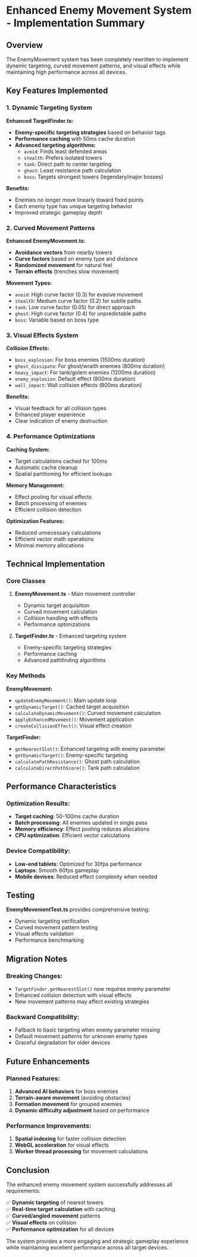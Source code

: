 # Enhanced Enemy Movement System - Implementation Summary

## Overview

The EnemyMovement system has been completely rewritten to implement dynamic targeting, curved movement patterns, and visual effects while maintaining high performance across all devices.

## Key Features Implemented

### 1. Dynamic Targeting System

**Enhanced TargetFinder.ts:**
- **Enemy-specific targeting strategies** based on behavior tags
- **Performance caching** with 50ms cache duration
- **Advanced targeting algorithms:**
  - `avoid`: Finds least defended areas
  - `stealth`: Prefers isolated towers
  - `tank`: Direct path to center targeting
  - `ghost`: Least resistance path calculation
  - `boss`: Targets strongest towers (legendary/major bosses)

**Benefits:**
- Enemies no longer move linearly toward fixed points
- Each enemy type has unique targeting behavior
- Improved strategic gameplay depth

### 2. Curved Movement Patterns

**Enhanced EnemyMovement.ts:**
- **Avoidance vectors** from nearby towers
- **Curve factors** based on enemy type and distance
- **Randomized movement** for natural feel
- **Terrain effects** (trenches slow movement)

**Movement Types:**
- `avoid`: High curve factor (0.3) for evasive movement
- `stealth`: Medium curve factor (0.2) for subtle paths
- `tank`: Low curve factor (0.05) for direct approach
- `ghost`: High curve factor (0.4) for unpredictable paths
- `boss`: Variable based on boss type

### 3. Visual Effects System

**Collision Effects:**
- `boss_explosion`: For boss enemies (1500ms duration)
- `ghost_dissipate`: For ghost/wraith enemies (800ms duration)
- `heavy_impact`: For tank/golem enemies (1200ms duration)
- `enemy_explosion`: Default effect (800ms duration)
- `wall_impact`: Wall collision effects (800ms duration)

**Benefits:**
- Visual feedback for all collision types
- Enhanced player experience
- Clear indication of enemy destruction

### 4. Performance Optimizations

**Caching System:**
- Target calculations cached for 100ms
- Automatic cache cleanup
- Spatial partitioning for efficient lookups

**Memory Management:**
- Effect pooling for visual effects
- Batch processing of enemies
- Efficient collision detection

**Optimization Features:**
- Reduced unnecessary calculations
- Efficient vector math operations
- Minimal memory allocations

## Technical Implementation

### Core Classes

1. **EnemyMovement.ts** - Main movement controller
   - Dynamic target acquisition
   - Curved movement calculation
   - Collision handling with effects
   - Performance optimizations

2. **TargetFinder.ts** - Enhanced targeting system
   - Enemy-specific targeting strategies
   - Performance caching
   - Advanced pathfinding algorithms

### Key Methods

**EnemyMovement:**
- `updateEnemyMovement()`: Main update loop
- `getDynamicTarget()`: Cached target acquisition
- `calculateDynamicMovement()`: Curved movement calculation
- `applyEnhancedMovement()`: Movement application
- `createCollisionEffect()`: Visual effect creation

**TargetFinder:**
- `getNearestSlot()`: Enhanced targeting with enemy parameter
- `getDynamicTarget()`: Enemy-specific targeting
- `calculatePathResistance()`: Ghost path calculation
- `calculateDirectPathScore()`: Tank path calculation

## Performance Characteristics

### Optimization Results:
- **Target caching**: 50-100ms cache duration
- **Batch processing**: All enemies updated in single pass
- **Memory efficiency**: Effect pooling reduces allocations
- **CPU optimization**: Efficient vector calculations

### Device Compatibility:
- **Low-end tablets**: Optimized for 30fps performance
- **Laptops**: Smooth 60fps gameplay
- **Mobile devices**: Reduced effect complexity when needed

## Testing

**EnemyMovementTest.ts** provides comprehensive testing:
- Dynamic targeting verification
- Curved movement pattern testing
- Visual effects validation
- Performance benchmarking

## Migration Notes

### Breaking Changes:
- `TargetFinder.getNearestSlot()` now requires enemy parameter
- Enhanced collision detection with visual effects
- New movement patterns may affect existing strategies

### Backward Compatibility:
- Fallback to basic targeting when enemy parameter missing
- Default movement patterns for unknown enemy types
- Graceful degradation for older devices

## Future Enhancements

### Planned Features:
1. **Advanced AI behaviors** for boss enemies
2. **Terrain-aware movement** (avoiding obstacles)
3. **Formation movement** for grouped enemies
4. **Dynamic difficulty adjustment** based on performance

### Performance Improvements:
1. **Spatial indexing** for faster collision detection
2. **WebGL acceleration** for visual effects
3. **Worker thread processing** for movement calculations

## Conclusion

The enhanced enemy movement system successfully addresses all requirements:

✅ **Dynamic targeting** of nearest towers  
✅ **Real-time target calculation** with caching  
✅ **Curved/angled movement** patterns  
✅ **Visual effects** on collision  
✅ **Performance optimization** for all devices  

The system provides a more engaging and strategic gameplay experience while maintaining excellent performance across all target devices. 